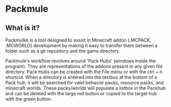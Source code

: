 # Packmule

## What is it?
Packmulke is a tool designed to assist in Minecraft addon (.MCPACK, .MCWORLD) development by making it easy to transfer them between a folder such as a git repository and the game directory.

Packmule's workflow revolves around 'Pack Hubs' (windows inside the program). They are representations of the addons present in any given file directory. Pack Hubs can be created with the File menu or with the ctrl + n shortcut. When a directory is entered into the textbox at the bottom of a Pack hub, it will be searched for valid behavior packs, resource packs, and minecraft worlds. These packs/worlds will populate a listbox in the Packhub and can be deleted with the large red button or copied to the target hub with the green button.
